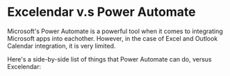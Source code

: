 # Excelendar v.s Power Automate

Microsoft's Power Automate is a powerful tool when it comes to integrating Microsoft apps into eachother. However, in the case of Excel and Outlook Calendar integration, it is very limited.

Here's a side-by-side list of things that Power Automate can do, versus Excelendar:
